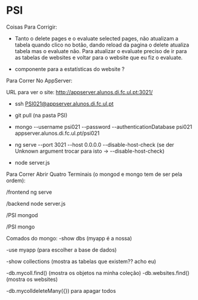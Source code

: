 # PSI

Coisas Para Corrigir:
- Tanto o delete pages e o evaluate selected pages, não atualizam a tabela quando clico no botão, dando reload da pagina o delete atualiza tabela mas o evaluate não. Para atualizar o evaluate preciso de ir para as tabelas de websites e voltar para o website que eu fiz o evaluate.  

- componente para a estatísticas do website ? 

Para Correr No AppServer:

URL para ver o site: http://appserver.alunos.di.fc.ul.pt:3021/

- ssh PSI021@appserver.alunos.di.fc.ul.pt

- git pull (na pasta PSI)

- mongo --username psi021 --password --authenticationDatabase psi021 appserver.alunos.di.fc.ul.pt/psi021

- ng serve --port 3021 --host 0.0.0.0 --disable-host-check (se der Unknown argument trocar para isto -> --disable-host-check)

- node server.js


Para Correr Abrir Quatro Terminais (o mongod e mongo tem de ser pela ordem):

/frontend ng serve

/backend node server.js

/PSI mongod 

/PSI mongo

Comados do mongo:
-show dbs (myapp é a nossa)

-use myapp (para escolher a base de dados)

-show collections (mostra as tabelas que existem?? acho eu)

-db.mycoll.find() (mostra os objetos na minha coleção)
-db.websites.find() (mostra os websites)

-db.mycolldeleteMany({}) para apagar todos
